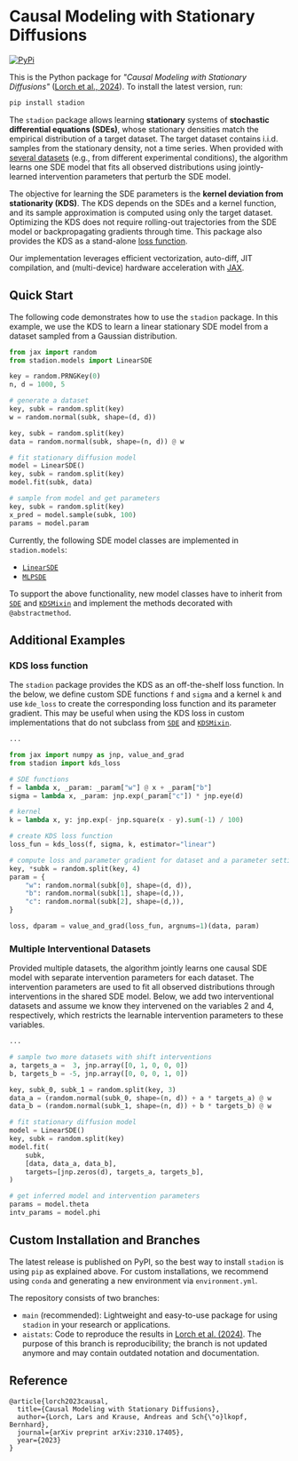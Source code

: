 # Causal Modeling with Stationary Diffusions

[![PyPi](https://img.shields.io/pypi/v/stadion?logo=PyPI)](https://pypi.org/project/stadion/)

This is the Python package for 
*"Causal Modeling with Stationary Diffusions"*
([Lorch et al., 2024](https://arxiv.org/abs/2310.17405)).
To install the latest version, run:
```bash
pip install stadion
```
The `stadion` package allows learning **stationary** systems of
**stochastic differential equations (SDEs)**, whose stationary densities
match the empirical distribution of a target dataset.
The target dataset contains i.i.d. samples from the stationary
density, not a time series.
When provided with [several datasets](#multiple-interventional-datasets) 
(e.g., from different experimental conditions),
the algorithm learns one SDE model that fits all observed distributions
using jointly-learned intervention parameters that perturb 
the SDE model.


The objective for learning the SDE parameters is the 
**kernel deviation from stationarity (KDS)**.
The KDS depends on the SDEs and a kernel function, and 
its sample approximation is computed using only the target dataset. 
Optimizing the KDS does not require rolling-out trajectories 
from the SDE model or backpropagating gradients through time.
This package also provides the KDS as a stand-alone [loss function](#kds-loss-function).

Our implementation leverages efficient vectorization, auto-diff, 
JIT compilation, and (multi-device) hardware acceleration 
with [JAX](https://github.com/google/jax). 


## Quick Start

The following code demonstrates how to use the `stadion` package. 
In this example, we use the KDS to learn a linear stationary SDE model from 
a dataset sampled from a Gaussian distribution.
```python
from jax import random
from stadion.models import LinearSDE

key = random.PRNGKey(0)
n, d = 1000, 5

# generate a dataset
key, subk = random.split(key)
w = random.normal(subk, shape=(d, d))

key, subk = random.split(key)
data = random.normal(subk, shape=(n, d)) @ w

# fit stationary diffusion model
model = LinearSDE()
key, subk = random.split(key)
model.fit(subk, data)

# sample from model and get parameters
key, subk = random.split(key)
x_pred = model.sample(subk, 100)
params = model.param
```
Currently, the following SDE model classes are implemented in `stadion.models`:

- [`LinearSDE`](stadion/models/linear.py)
- [`MLPSDE`](stadion/models/mlp.py)

To support the above functionality, new model classes have to inherit from
[`SDE`](stadion/sde.py) and [`KDSMixin`](stadion/inference.py)
and implement the methods decorated with `@abstractmethod`.

## Additional Examples

### KDS loss function

The `stadion` package provides the KDS as an 
off-the-shelf loss function.
In the below, we define custom SDE functions `f` and `sigma`
and a kernel `k` and use `kde_loss` to create the
corresponding loss function and its parameter gradient.
This may be useful when using the KDS loss in
custom implementations that do not subclass from 
[`SDE`](stadion/sde.py) and [`KDSMixin`](stadion/inference.py).


```python
...

from jax import numpy as jnp, value_and_grad
from stadion import kds_loss

# SDE functions
f = lambda x, _param: _param["w"] @ x + _param["b"]
sigma = lambda x, _param: jnp.exp(_param["c"]) * jnp.eye(d)

# kernel
k = lambda x, y: jnp.exp(- jnp.square(x - y).sum(-1) / 100)

# create KDS loss function
loss_fun = kds_loss(f, sigma, k, estimator="linear")

# compute loss and parameter gradient for dataset and a parameter setting
key, *subk = random.split(key, 4)
param = {
    "w": random.normal(subk[0], shape=(d, d)),
    "b": random.normal(subk[1], shape=(d,)),
    "c": random.normal(subk[2], shape=(d,)),
}

loss, dparam = value_and_grad(loss_fun, argnums=1)(data, param)
```

### Multiple Interventional Datasets

Provided multiple datasets, 
the algorithm jointly learns one causal SDE model with 
separate intervention parameters for each dataset.
The intervention parameters are used to
fit all observed distributions through interventions 
in the shared SDE model.
Below, we add two interventional datasets and assume we know they 
intervened on the variables 2 and 4, respectively, which 
restricts the learnable intervention parameters to these variables.


```python
...

# sample two more datasets with shift interventions
a, targets_a =  3, jnp.array([0, 1, 0, 0, 0])
b, targets_b = -5, jnp.array([0, 0, 0, 1, 0])

key, subk_0, subk_1 = random.split(key, 3)
data_a = (random.normal(subk_0, shape=(n, d)) + a * targets_a) @ w
data_b = (random.normal(subk_1, shape=(n, d)) + b * targets_b) @ w

# fit stationary diffusion model
model = LinearSDE()
key, subk = random.split(key)
model.fit(
    subk,
    [data, data_a, data_b],
    targets=[jnp.zeros(d), targets_a, targets_b],
)

# get inferred model and intervention parameters
params = model.theta
intv_params = model.phi
```


## Custom Installation and Branches

The latest release is published on PyPI, 
so the best way to install `stadion` is using `pip`
as explained above.
For custom installations, we recommend using `conda` and generating a new environment via `environment.yml`.

The repository consists of two branches:
- `main` (recommended): Lightweight and easy-to-use package for using `stadion` in your research or applications.
- `aistats`: Code to reproduce the results in [Lorch et al. (2024)](https://arxiv.org/abs/2310.17405). 
The purpose of this branch is reproducibility; the branch is not updated anymore and may contain outdated notation and documentation.

## Reference

```
@article{lorch2023causal,
  title={Causal Modeling with Stationary Diffusions},
  author={Lorch, Lars and Krause, Andreas and Sch{\"o}lkopf, Bernhard},
  journal={arXiv preprint arXiv:2310.17405},
  year={2023}
}
```